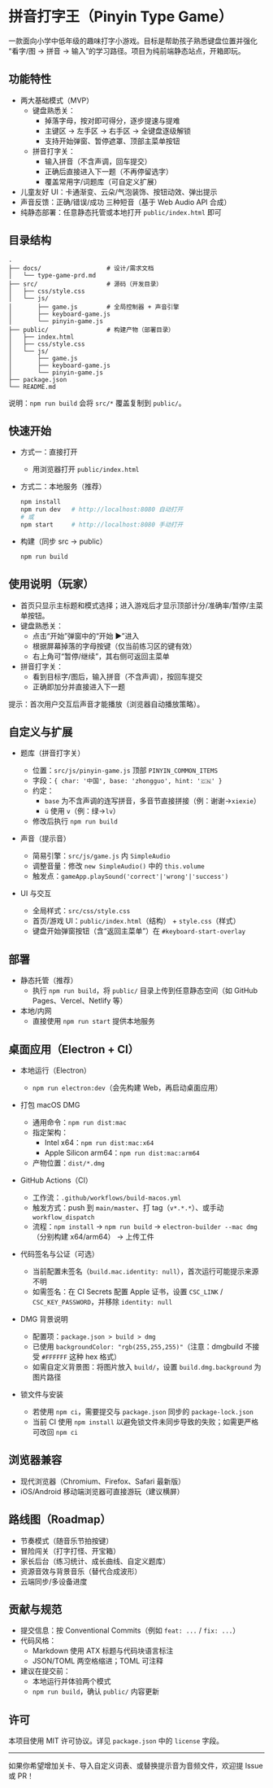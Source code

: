 # 拼音打字王（Pinyin Type Game）

一款面向小学中低年级的趣味打字小游戏。目标是帮助孩子熟悉键盘位置并强化
“看字/图 → 拼音 → 输入”的学习路径。项目为纯前端静态站点，开箱即玩。

## 功能特性

- 两大基础模式（MVP）
  - 键盘熟悉关：
    - 掉落字母，按对即可得分，逐步提速与提难
    - 主键区 → 左手区 → 右手区 → 全键盘逐级解锁
    - 支持开始弹窗、暂停遮罩、顶部主菜单按钮
  - 拼音打字关：
    - 输入拼音（不含声调，回车提交）
    - 正确后直接进入下一题（不再停留选字）
    - 覆盖常用字/词题库（可自定义扩展）
- 儿童友好 UI：卡通渐变、云朵/气泡装饰、按钮动效、弹出提示
- 声音反馈：正确/错误/成功 三种短音（基于 Web Audio API 合成）
- 纯静态部署：任意静态托管或本地打开 `public/index.html` 即可

## 目录结构

```shell
.
├── docs/                  # 设计/需求文档
│   └── type-game-prd.md
├── src/                   # 源码（开发目录）
│   ├── css/style.css
│   └── js/
│       ├── game.js        # 全局控制器 + 声音引擎
│       ├── keyboard-game.js
│       └── pinyin-game.js
├── public/                # 构建产物（部署目录）
│   ├── index.html
│   ├── css/style.css
│   └── js/
│       ├── game.js
│       ├── keyboard-game.js
│       └── pinyin-game.js
├── package.json
└── README.md
```

说明：`npm run build` 会将 `src/*` 覆盖复制到 `public/`。

## 快速开始

- 方式一：直接打开

  - 用浏览器打开 `public/index.html`

- 方式二：本地服务（推荐）

  ```bash
  npm install
  npm run dev   # http://localhost:8080 自动打开
  # 或
  npm start     # http://localhost:8080 手动打开
  ```

- 构建（同步 src → public）

  ```bash
  npm run build
  ```

## 使用说明（玩家）

- 首页只显示主标题和模式选择；进入游戏后才显示顶部计分/准确率/暂停/主菜单按钮。
- 键盘熟悉关：
  - 点击“开始”弹窗中的“开始 ▶️”进入
  - 根据屏幕掉落的字母按键（仅当前练习区的键有效）
  - 右上角可“暂停/继续”，其右侧可返回主菜单
- 拼音打字关：
  - 看到目标字/图后，输入拼音（不含声调），按回车提交
  - 正确即加分并直接进入下一题

提示：首次用户交互后声音才能播放（浏览器自动播放策略）。

## 自定义与扩展

- 题库（拼音打字关）
  - 位置：`src/js/pinyin-game.js` 顶部 `PINYIN_COMMON_ITEMS`
  - 字段：`{ char: '中国', base: 'zhongguo', hint: '🇨🇳' }`
  - 约定：
    - `base` 为不含声调的连写拼音，多音节直接拼接（例：谢谢→`xiexie`）
    - `ü` 使用 `v`（例：绿→`lv`）
  - 修改后执行 `npm run build`

- 声音（提示音）
  - 简易引擎：`src/js/game.js` 内 `SimpleAudio`
  - 调整音量：修改 `new SimpleAudio()` 中的 `this.volume`
  - 触发点：`gameApp.playSound('correct'|'wrong'|'success')`

- UI 与交互
  - 全局样式：`src/css/style.css`
  - 首页/游戏 UI：`public/index.html`（结构） + `style.css`（样式）
  - 键盘开始弹窗按钮（含“返回主菜单”）在 `#keyboard-start-overlay`

## 部署

- 静态托管（推荐）
  - 执行 `npm run build`，将 `public/` 目录上传到任意静态空间（如 GitHub Pages、Vercel、Netlify 等）
- 本地/内网
  - 直接使用 `npm run start` 提供本地服务

## 桌面应用（Electron + CI）

- 本地运行（Electron）
  - `npm run electron:dev`（会先构建 Web，再启动桌面应用）

- 打包 macOS DMG
  - 通用命令：`npm run dist:mac`
  - 指定架构：
    - Intel x64：`npm run dist:mac:x64`
    - Apple Silicon arm64：`npm run dist:mac:arm64`
  - 产物位置：`dist/*.dmg`

- GitHub Actions（CI）
  - 工作流：`.github/workflows/build-macos.yml`
  - 触发方式：push 到 `main/master`、打 tag（`v*.*.*`）、或手动 `workflow_dispatch`
  - 流程：`npm install` → `npm run build` → `electron-builder --mac dmg`（分别构建 x64/arm64） → 上传工件

- 代码签名与公证（可选）
  - 当前配置未签名（`build.mac.identity: null`），首次运行可能提示来源不明
  - 如需签名：在 CI Secrets 配置 Apple 证书，设置 `CSC_LINK` / `CSC_KEY_PASSWORD`，并移除 `identity: null`

- DMG 背景说明
  - 配置项：`package.json > build > dmg`
  - 已使用 `backgroundColor: "rgb(255,255,255)"`（注意：dmgbuild 不接受 `#FFFFFF` 这种 hex 格式）
  - 如需自定义背景图：将图片放入 `build/`，设置 `build.dmg.background` 为图片路径

- 锁文件与安装
  - 若使用 `npm ci`，需要提交与 `package.json` 同步的 `package-lock.json`
  - 当前 CI 使用 `npm install` 以避免锁文件未同步导致的失败；如需更严格可改回 `npm ci`

## 浏览器兼容

- 现代浏览器（Chromium、Firefox、Safari 最新版）
- iOS/Android 移动端浏览器可直接游玩（建议横屏）

## 路线图（Roadmap）

- 节奏模式（随音乐节拍按键）
- 冒险闯关（打字打怪、开宝箱）
- 家长后台（练习统计、成长曲线、自定义题库）
- 资源音效与背景音乐（替代合成波形）
- 云端同步/多设备进度

## 贡献与规范

- 提交信息：按 Conventional Commits（例如 `feat: ...` / `fix: ...`）
- 代码风格：
  - Markdown 使用 ATX 标题与代码块语言标注
  - JSON/TOML 两空格缩进；TOML 可注释
- 建议在提交前：
  - 本地运行并体验两个模式
  - `npm run build`，确认 `public/` 内容更新

## 许可

本项目使用 MIT 许可协议。详见 `package.json` 中的 `license` 字段。

---

如果你希望增加关卡、导入自定义词表、或替换提示音为音频文件，欢迎提 Issue 或 PR！

